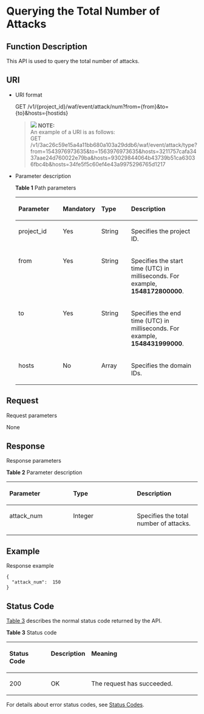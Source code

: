 # Querying the Total Number of Attacks<a name="EN-US_TOPIC_0193631171"></a>

## Function Description<a name="section56466498"></a>

This API is used to query the total number of attacks.

## URI<a name="section10383651"></a>

-   URI format

    GET  /v1/\{project\_id\}/waf/event/attack/num?from=\{from\}&to=\{to\}&hosts=\{hostids\}

    >![](/images/icon-note.gif) **NOTE:**   
    >An example of a URI is as follows:  
    >GET  /v1/3ac26c59e15a4a11bb680a103a29ddb6/waf/event/attack/type?from=1543976973635&to=1563976973635&hosts=3211757cafa3437aae24d760022e79ba&hosts=93029844064b43739b51ca63036fbc4b&hosts=34fe5f5c60ef4e43a9975296765d1217  

-   Parameter description

    **Table  1**  Path parameters

    <a name="table9130325"></a>
    <table><thead align="left"><tr id="row45600051"><th class="cellrowborder" valign="top" width="25.507449255074494%" id="mcps1.2.5.1.1"><p id="p2616641"><a name="p2616641"></a><a name="p2616641"></a><strong id="b1042915822318"><a name="b1042915822318"></a><a name="b1042915822318"></a>Parameter</strong></p>
    </th>
    <th class="cellrowborder" valign="top" width="17.348265173482652%" id="mcps1.2.5.1.2"><p id="p10621372"><a name="p10621372"></a><a name="p10621372"></a><strong id="b135079911232"><a name="b135079911232"></a><a name="b135079911232"></a>Mandatory</strong></p>
    </th>
    <th class="cellrowborder" valign="top" width="17.348265173482652%" id="mcps1.2.5.1.3"><p id="p55024779"><a name="p55024779"></a><a name="p55024779"></a><strong id="b186741010235"><a name="b186741010235"></a><a name="b186741010235"></a>Type</strong></p>
    </th>
    <th class="cellrowborder" valign="top" width="39.796020397960206%" id="mcps1.2.5.1.4"><p id="p27822103"><a name="p27822103"></a><a name="p27822103"></a><strong id="b1782126231"><a name="b1782126231"></a><a name="b1782126231"></a>Description</strong></p>
    </th>
    </tr>
    </thead>
    <tbody><tr id="row38997831"><td class="cellrowborder" valign="top" width="25.507449255074494%" headers="mcps1.2.5.1.1 "><p id="p4707715"><a name="p4707715"></a><a name="p4707715"></a>project_id</p>
    </td>
    <td class="cellrowborder" valign="top" width="17.348265173482652%" headers="mcps1.2.5.1.2 "><p id="p45780660"><a name="p45780660"></a><a name="p45780660"></a>Yes</p>
    </td>
    <td class="cellrowborder" valign="top" width="17.348265173482652%" headers="mcps1.2.5.1.3 "><p id="p17246018"><a name="p17246018"></a><a name="p17246018"></a>String</p>
    </td>
    <td class="cellrowborder" valign="top" width="39.796020397960206%" headers="mcps1.2.5.1.4 "><p id="p54750228"><a name="p54750228"></a><a name="p54750228"></a>Specifies the project ID.</p>
    </td>
    </tr>
    <tr id="row58661649201613"><td class="cellrowborder" valign="top" width="25.507449255074494%" headers="mcps1.2.5.1.1 "><p id="p486764911617"><a name="p486764911617"></a><a name="p486764911617"></a>from</p>
    </td>
    <td class="cellrowborder" valign="top" width="17.348265173482652%" headers="mcps1.2.5.1.2 "><p id="p1886724914163"><a name="p1886724914163"></a><a name="p1886724914163"></a>Yes</p>
    </td>
    <td class="cellrowborder" valign="top" width="17.348265173482652%" headers="mcps1.2.5.1.3 "><p id="p686754917166"><a name="p686754917166"></a><a name="p686754917166"></a>String</p>
    </td>
    <td class="cellrowborder" valign="top" width="39.796020397960206%" headers="mcps1.2.5.1.4 "><p id="p18857034"><a name="p18857034"></a><a name="p18857034"></a>Specifies the start time (UTC) in milliseconds. For example, <strong id="b1079913117504"><a name="b1079913117504"></a><a name="b1079913117504"></a>1548172800000</strong>.</p>
    </td>
    </tr>
    <tr id="row148151171179"><td class="cellrowborder" valign="top" width="25.507449255074494%" headers="mcps1.2.5.1.1 "><p id="p208161977178"><a name="p208161977178"></a><a name="p208161977178"></a>to</p>
    </td>
    <td class="cellrowborder" valign="top" width="17.348265173482652%" headers="mcps1.2.5.1.2 "><p id="p78168719177"><a name="p78168719177"></a><a name="p78168719177"></a>Yes</p>
    </td>
    <td class="cellrowborder" valign="top" width="17.348265173482652%" headers="mcps1.2.5.1.3 "><p id="p681627131712"><a name="p681627131712"></a><a name="p681627131712"></a>String</p>
    </td>
    <td class="cellrowborder" valign="top" width="39.796020397960206%" headers="mcps1.2.5.1.4 "><p id="p676211156578"><a name="p676211156578"></a><a name="p676211156578"></a>Specifies the end time (UTC) in milliseconds. For example, <strong id="b98939475011"><a name="b98939475011"></a><a name="b98939475011"></a>1548431999000</strong>.</p>
    </td>
    </tr>
    <tr id="row15463147"><td class="cellrowborder" valign="top" width="25.507449255074494%" headers="mcps1.2.5.1.1 "><p id="p44555360"><a name="p44555360"></a><a name="p44555360"></a>hosts</p>
    </td>
    <td class="cellrowborder" valign="top" width="17.348265173482652%" headers="mcps1.2.5.1.2 "><p id="p52214385"><a name="p52214385"></a><a name="p52214385"></a>No</p>
    </td>
    <td class="cellrowborder" valign="top" width="17.348265173482652%" headers="mcps1.2.5.1.3 "><p id="p1506824"><a name="p1506824"></a><a name="p1506824"></a>Array</p>
    </td>
    <td class="cellrowborder" valign="top" width="39.796020397960206%" headers="mcps1.2.5.1.4 "><p id="p54943882"><a name="p54943882"></a><a name="p54943882"></a>Specifies the domain IDs.</p>
    </td>
    </tr>
    </tbody>
    </table>


## Request<a name="section25084896"></a>

Request parameters

None

## Response<a name="section24437477"></a>

Response parameters

**Table  2**  Parameter description

<a name="table17379311124"></a>
<table><thead align="left"><tr id="row123773119126"><th class="cellrowborder" valign="top" width="33.33333333333333%" id="mcps1.2.4.1.1"><p id="p62178935"><a name="p62178935"></a><a name="p62178935"></a><strong id="b263515429232"><a name="b263515429232"></a><a name="b263515429232"></a>Parameter</strong></p>
</th>
<th class="cellrowborder" valign="top" width="33.33333333333333%" id="mcps1.2.4.1.2"><p id="p3371131171212"><a name="p3371131171212"></a><a name="p3371131171212"></a><strong id="b26747439230"><a name="b26747439230"></a><a name="b26747439230"></a>Type</strong></p>
</th>
<th class="cellrowborder" valign="top" width="33.33333333333333%" id="mcps1.2.4.1.3"><p id="p33710314125"><a name="p33710314125"></a><a name="p33710314125"></a><strong id="b137911144162319"><a name="b137911144162319"></a><a name="b137911144162319"></a>Description</strong></p>
</th>
</tr>
</thead>
<tbody><tr id="row11374310121"><td class="cellrowborder" valign="top" width="33.33333333333333%" headers="mcps1.2.4.1.1 "><p id="p237731191211"><a name="p237731191211"></a><a name="p237731191211"></a>attack_num</p>
</td>
<td class="cellrowborder" valign="top" width="33.33333333333333%" headers="mcps1.2.4.1.2 "><p id="p437193151210"><a name="p437193151210"></a><a name="p437193151210"></a>Integer</p>
</td>
<td class="cellrowborder" valign="top" width="33.33333333333333%" headers="mcps1.2.4.1.3 "><p id="p737331201219"><a name="p737331201219"></a><a name="p737331201219"></a>Specifies the total number of attacks.</p>
</td>
</tr>
</tbody>
</table>

## Example<a name="section1880600111519"></a>

Response example

```
{
  "attack_num":  150
}
```

## Status Code<a name="section53489518"></a>

[Table 3](#en-us_topic_0193631139_t82c3440f3efb42a38b9d4dc4011a33d0)  describes the normal status code returned by the API.

**Table  3**  Status code

<a name="en-us_topic_0193631139_t82c3440f3efb42a38b9d4dc4011a33d0"></a>
<table><thead align="left"><tr id="en-us_topic_0193631139_r3d6e2f205c444705bdbb9daaac74e575"><th class="cellrowborder" valign="top" width="22%" id="mcps1.2.4.1.1"><p id="en-us_topic_0193631139_af3c4073076f24eca88d94e3fa1effdc6"><a name="en-us_topic_0193631139_af3c4073076f24eca88d94e3fa1effdc6"></a><a name="en-us_topic_0193631139_af3c4073076f24eca88d94e3fa1effdc6"></a>Status Code</p>
</th>
<th class="cellrowborder" valign="top" width="19.41%" id="mcps1.2.4.1.2"><p id="en-us_topic_0193631139_en-us_topic_0144911667_p4531342288"><a name="en-us_topic_0193631139_en-us_topic_0144911667_p4531342288"></a><a name="en-us_topic_0193631139_en-us_topic_0144911667_p4531342288"></a>Description</p>
</th>
<th class="cellrowborder" valign="top" width="58.589999999999996%" id="mcps1.2.4.1.3"><p id="en-us_topic_0193631139_ada185614bba24140995b8123b3e9faa8"><a name="en-us_topic_0193631139_ada185614bba24140995b8123b3e9faa8"></a><a name="en-us_topic_0193631139_ada185614bba24140995b8123b3e9faa8"></a>Meaning</p>
</th>
</tr>
</thead>
<tbody><tr id="en-us_topic_0193631139_rc7b2adc390904a1ba79e303017797786"><td class="cellrowborder" valign="top" width="22%" headers="mcps1.2.4.1.1 "><p id="en-us_topic_0193631139_a93f3895d44bb4226934cc626ac50e37b"><a name="en-us_topic_0193631139_a93f3895d44bb4226934cc626ac50e37b"></a><a name="en-us_topic_0193631139_a93f3895d44bb4226934cc626ac50e37b"></a>200</p>
</td>
<td class="cellrowborder" valign="top" width="19.41%" headers="mcps1.2.4.1.2 "><p id="en-us_topic_0193631139_en-us_topic_0144911667_p7538425819"><a name="en-us_topic_0193631139_en-us_topic_0144911667_p7538425819"></a><a name="en-us_topic_0193631139_en-us_topic_0144911667_p7538425819"></a>OK</p>
</td>
<td class="cellrowborder" valign="top" width="58.589999999999996%" headers="mcps1.2.4.1.3 "><p id="en-us_topic_0193631139_en-us_topic_0144911667_p369874114414"><a name="en-us_topic_0193631139_en-us_topic_0144911667_p369874114414"></a><a name="en-us_topic_0193631139_en-us_topic_0144911667_p369874114414"></a>The request has succeeded.</p>
</td>
</tr>
</tbody>
</table>

For details about error status codes, see  [Status Codes](status-codes.md).

